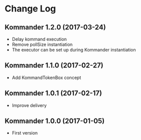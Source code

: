 # Change Log

## Kommander 1.2.0 (2017-03-24)
+ Delay kommand execution
+ Remove pollSize instantiation
+ The executor can be set up during Kommander instantiation

## Kommander 1.1.0 (2017-02-27)
+ Add KommandTokenBox concept

## Kommander 1.0.1 (2017-02-17)
+ Improve delivery

## Kommander 1.0.0 (2017-01-05)
+ First version